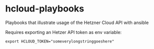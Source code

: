 # hcloud-playbooks
Playbooks that illustrate usage of the Hetzner Cloud API with ansible

Requires exporting an Hetzer API token as env variable:

`export HCLOUD_TOKEN="someverylongstringgoeshere"`
